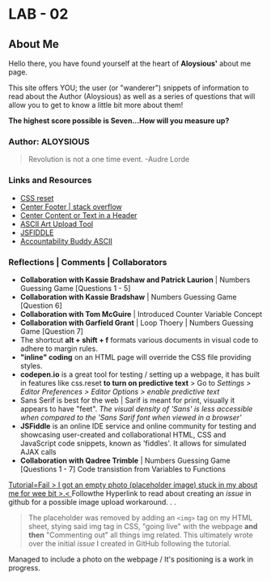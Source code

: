 # LAB - 02

## About Me

Hello there, you have found yourself at the heart of **Aloysious'** about me page.

This site offers YOU; the user (or "wanderer") snippets of information to read about the Author (Aloysious) as well as a series of questions that will allow you to get to know a little bit more about them! 

**The highest score possible is Seven...How will you measure up?** 

### Author: ALOYSIOUS
> Revolution is not a one time event. -Audre Lorde

### Links and Resources
+ [CSS reset](https://meyerweb.com/eric/tools/css/reset/)
+ [Center Footer | stack overflow](https://stackoverflow.com/questions/15629511/how-can-i-make-my-footer-center-to-the-bottom-of-the-page/15629635)
+ [Center Content or Text in a Header](https://stackoverflow.com/questions/42306417/how-do-i-center-header-text-in-the-middle-of-the-navigation-menu-in-html)
+ [ASCII Art Upload Tool](https://manytools.org/hacker-tools/convert-images-to-ascii-art)
+ [JSFIDDLE](https://jsfiddle.net/)
+ [Accountability Buddy ASCII](https://1lineart.kulaone.com/#/)

### Reflections | Comments | Collaborators

+ **Collaboration with Kassie Bradshaw and Patrick Laurion** | Numbers Guessing Game [Questions 1 - 5]
+ **Collaboration with Kassie Bradshaw** | Numbers Guessing Game [Question 6]
+ **Collaboration with Tom McGuire** | Introduced Counter Variable Concept
+ **Collaboration with Garfield Grant** | Loop Thoery | Numbers Guessing Game [Question 7]
+ The shortcut **alt + shift + f**  formats various documents in visual code to adhere to margin rules.
+ **"inline" coding** on an HTML page will override the CSS file providing styles.
+ **codepen.io** is a great tool for testing / setting up a webpage, it has built in features like css.reset **to turn on predictive text** > Go to *Settings > Editor Preferences > Editor Options > enable predictive text*
+ Sans Serif is best for the web | Sarif is meant for print, visually it appears to have "feet". *The visual density of 'Sans' is less accessible when compared to the 'Sans Sarif font when viewed in a browser'*
+ **JSFiddle** is an online IDE service and online community for testing and showcasing user-created and collaborational HTML, CSS and JavaScript code snippets, known as 'fiddles'. It allows for simulated AJAX calls
+ **Collaboration with Qadree Trimble** | Numbers Guessing Game [Questions 1 - 7] Code transistion from Variables to Functions

[Tutorial=Fail > I got an empty photo (placeholder image) stuck in my about me for wee bit >.< ](https://ardalis.com/add-images-easily-to-github/) Followthe Hyperlink to read about creating an *issue* in github for a possible image upload workaround. . .  

> The placeholder was removed by adding an `<img>` tag on my HTML sheet, stying said img tag in CSS, "going live" with the webpage **and then** "Commenting out" all things img related. This ultimately wrote over the initial *issue* I created in GitHub following the  tutorial. 

Managed to include a photo on the webpage / It's positioning is a work in progress.